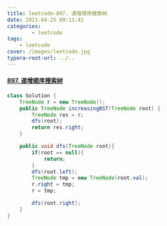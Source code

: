 ```yaml
---
title: leetcode-897. 递增顺序搜索树
date: 2021-04-25 09:11:41
categories: 
		- leetcode
tags: 
	- leetcode
cover: /images/leetcode.jpg
typora-root-url: ../..
---
```


#### [897. 递增顺序搜索树](https://leetcode-cn.com/problems/increasing-order-search-tree/)

```java
class Solution {
    TreeNode r = new TreeNode();
    public TreeNode increasingBST(TreeNode root) {
        TreeNode res = r;
        dfs(root);
        return res.right;
    }

    public void dfs(TreeNode root){
        if(root == null){
            return;
        }
        dfs(root.left);
        TreeNode tmp = new TreeNode(root.val);
        r.right = tmp;
        r = tmp;

        dfs(root.right);
    }
}
```

